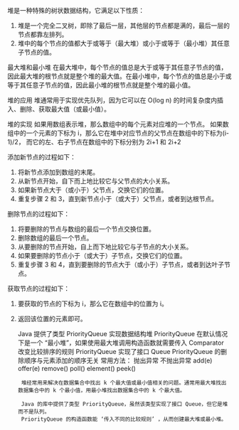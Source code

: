

堆是一种特殊的树状数据结构，它满足以下性质：
1. 堆是一个完全二叉树，即除了最后一层，其他层的节点都是满的，最后一层的节点都靠左排列。
2. 堆中的每个节点的值都大于或等于（最大堆）或小于或等于（最小堆）其任意子节点的值。

最大堆和最小堆
在最大堆中，每个节点的值总是大于或等于其任意子节点的值，因此最大堆的根节点就是整个堆的最大值。在最小堆中，每个节点的值总是小于或等于其任意子节点的值，因此最小堆的根节点就是整个堆的最小值。

堆的应用
堆通常用于实现优先队列，因为它可以在 O(log n) 的时间复杂度内插入、删除、获取最大值（或最小值）。


堆的实现
如果用数组表示堆，那么数组中的每个元素对应堆的一个节点。
如果数组中的一个元素的下标为 i，那么它在堆中对应节点的父节点在数组中的下标为(i-1)/2，
而它的左、右子节点在数组中的下标分别为 2i+1 和 2i+2



添加新节点的过程如下：
1. 将新节点添加到数组的末尾。
2. 从新节点开始，自下而上地比较它与父节点的大小关系。
3. 如果新节点大于（或小于）父节点，交换它们的位置。
4. 重复步骤 2 和 3，直到新节点小于（或大于）父节点，或者到达根节点。


删除节点的过程如下：
1. 将要删除的节点与数组的最后一个节点交换位置。
2. 删除数组的最后一个节点。
3. 从要删除的节点开始，自上而下地比较它与子节点的大小关系。
4. 如果要删除的节点小于（或大于）子节点，交换它们的位置。
5. 重复步骤 3 和 4，直到要删除的节点大于（或小于）子节点，或者到达叶子节点。


获取节点的过程如下：
1. 要获取的节点的下标为 i，那么它在数组中的位置为 i。
2. 返回该位置的元素即可。




    Java 提供了类型 PriorityQueue 实现数据结构堆
    PriorityQueue 在默认情况下是一个 “最小堆”，如果使用最大堆调用构造函数就需要传入 Comparator 改变比较排序的规则
    PriorityQueue 实现了接口 Queue
    PriorityQueue 的删除顺序与元素添加的顺序无关
    常用方法：
        抛出异常        不抛出异常
        add(e)         offer(e)
        remove()       poll()
        element()      peek()


        堆经常用来解决在数据集合中找出 k 个最大值或最小值相关的问题。通常用最大堆找出数据集合中的 k 个最小值，用最小堆找出数据集合中的 k 个最大值。

        Java 的库中提供了类型 PriorityQueue，虽然该类型实现了接口 Queue，但它是堆而不是队列。
        PriorityQueue 的构造函数能 ‘传入不同的比较规则’ ，从而创建最大堆或最小堆。
